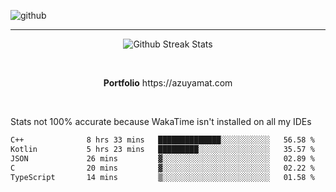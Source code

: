 ![github](https://media.discordapp.net/attachments/881363147364118528/1142610121697021952/background.png?width=1000&height=300)<br>
___
<p align="center">
  <img alt="Github Streak Stats" src="https://streak-stats.demolab.com?user=Azuyamat&theme=transparent&hide_border=true"/>
</p><br>
<p align="center">
      <strong>Portfolio</strong> https://azuyamat.com
</p><br>

Stats not 100% accurate because WakaTime isn't installed on all my IDEs
<!--START_SECTION:waka-->

```txt
C++              8 hrs 33 mins   ██████████████░░░░░░░░░░░   56.58 %
Kotlin           5 hrs 23 mins   █████████░░░░░░░░░░░░░░░░   35.57 %
JSON             26 mins         ▓░░░░░░░░░░░░░░░░░░░░░░░░   02.89 %
C                20 mins         ▓░░░░░░░░░░░░░░░░░░░░░░░░   02.22 %
TypeScript       14 mins         ▒░░░░░░░░░░░░░░░░░░░░░░░░   01.58 %
```

<!--END_SECTION:waka-->
